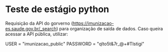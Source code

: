 # Teste de estágio python

Requisição da API do gorverno (https://imunizacao-es.saude.gov.br/_search) para organização de saída de dados.
Caso queira acessar a API pública, utilizar:

USER = "imunizacao_public"
PASSWORD = "qlto5t&7r_@+#Tlstigi"
 
